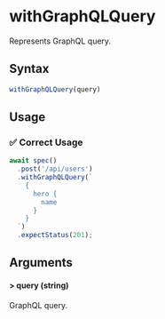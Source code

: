 # withGraphQLQuery

Represents GraphQL query.

## Syntax

```js
withGraphQLQuery(query)
```

## Usage

### ✅  Correct Usage

```js
await spec()
  .post('/api/users')
  .withGraphQLQuery(`
    {
      hero {
        name
      }
    }
  `)
  .expectStatus(201);
```

## Arguments

#### > query (string)

GraphQL query.
